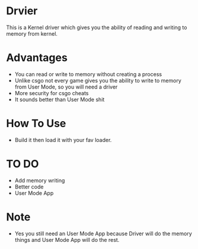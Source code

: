 # Drvier
This is a Kernel driver which gives you the ability of reading and writing to memory from kernel.

# Advantages
- You can read or write to memory without creating a process
- Unlike csgo not every game gives you the ability to write to memory from User Mode, so you will need a driver
- More security for csgo cheats
- It sounds better than User Mode shit

# How To Use
- Build it then load it with your fav loader.

# TO DO 
- Add memory writing
- Better code
- User Mode App

# Note 
- Yes you still need an User Mode App because Driver will do the memory things and User Mode App will do the rest.

